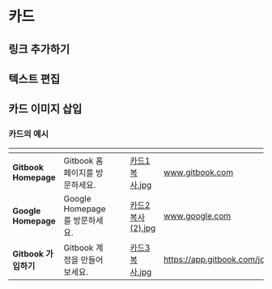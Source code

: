 # 카드

## 링크  추가하기&#x20;



## 텍스트 편집



## 카드 이미지 삽입



###

### 카드의 예시

<table data-view="cards"><thead><tr><th></th><th></th><th></th><th></th><th data-hidden data-card-cover data-type="files"></th><th data-hidden data-card-target data-type="content-ref"></th></tr></thead><tbody><tr><td><strong>Gitbook Homepage</strong></td><td>Gitbook 홈페이지를 방문하세요.</td><td><strong></strong></td><td></td><td><a href="../../.gitbook/assets/카드1 복사.jpg">카드1 복사.jpg</a></td><td><a href="https://www.gitbook.com">www.gitbook.com</a></td></tr><tr><td><strong>Google Homepage</strong></td><td>Google Homepage를 방문하세요.</td><td></td><td></td><td><a href="../../.gitbook/assets/카드2 복사 (2).jpg">카드2 복사 (2).jpg</a></td><td><a href="https://www.google.com">www.google.com</a></td></tr><tr><td><strong>Gitbook 가입하기</strong></td><td>Gitbook 계정을 만들어 보세요.</td><td></td><td></td><td><a href="../../.gitbook/assets/카드3 복사.jpg">카드3 복사.jpg</a></td><td><a href="https://app.gitbook.com/join">https://app.gitbook.com/join</a></td></tr></tbody></table>

